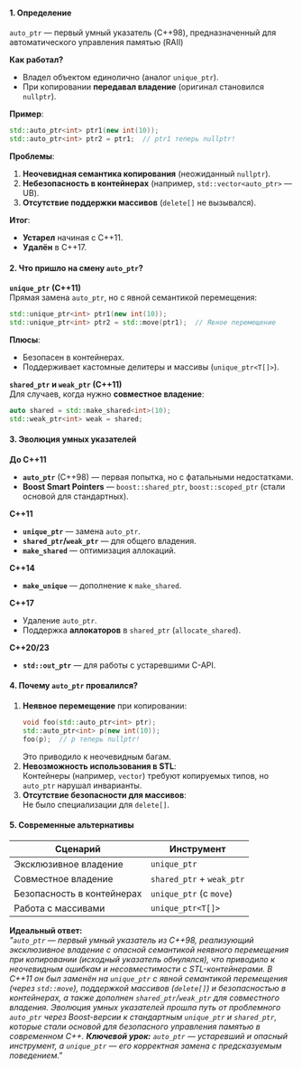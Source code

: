 #### **1. Определение**
`auto_ptr` — первый умный указатель (C++98), предназначенный для автоматического управления памятью (RAII)

**Как работал?**  
- Владел объектом единолично (аналог `unique_ptr`).  
- При копировании **передавал владение** (оригинал становился `nullptr`).  

**Пример**:  
```cpp
std::auto_ptr<int> ptr1(new int(10));  
std::auto_ptr<int> ptr2 = ptr1;  // ptr1 теперь nullptr!  
```  

**Проблемы**:  
1. **Неочевидная семантика копирования** (неожиданный `nullptr`).  
2. **Небезопасность в контейнерах** (например, `std::vector<auto_ptr>` — UB).  
3. **Отсутствие поддержки массивов** (`delete[]` не вызывался).  

**Итог**:  
- **Устарел** начиная с C++11.  
- **Удалён** в C++17.  

#### **2. Что пришло на смену `auto_ptr`?**  
**`unique_ptr` (C++11)**  
Прямая замена `auto_ptr`, но с явной семантикой перемещения:  
```cpp
std::unique_ptr<int> ptr1(new int(10));  
std::unique_ptr<int> ptr2 = std::move(ptr1);  // Явное перемещение  
```  
**Плюсы**:  
- Безопасен в контейнерах.  
- Поддерживает кастомные делитеры и массивы (`unique_ptr<T[]>`).  

**`shared_ptr` и `weak_ptr` (C++11)**  
Для случаев, когда нужно **совместное владение**:  
```cpp
auto shared = std::make_shared<int>(10);  
std::weak_ptr<int> weak = shared;  
```  

#### **3. Эволюция умных указателей**  

**До C++11**  
- **`auto_ptr`** (C++98) — первая попытка, но с фатальными недостатками.  
- **Boost Smart Pointers** — `boost::shared_ptr`, `boost::scoped_ptr` (стали основой для стандартных).  

**C++11**  
- **`unique_ptr`** — замена `auto_ptr`.  
- **`shared_ptr`/`weak_ptr`** — для общего владения.  
- **`make_shared`** — оптимизация аллокаций.  

**C++14**  
- **`make_unique`** — дополнение к `make_shared`.  

**C++17**  
- Удаление `auto_ptr`.  
- Поддержка **аллокаторов** в `shared_ptr` (`allocate_shared`).  

**C++20/23**  
- **`std::out_ptr`** — для работы с устаревшими C-API.  

#### **4. Почему `auto_ptr` провалился?**  
1. **Неявное перемещение** при копировании:  
   ```cpp
   void foo(std::auto_ptr<int> ptr);  
   std::auto_ptr<int> p(new int(10));  
   foo(p);  // p теперь nullptr!  
   ```  
   Это приводило к неочевидным багам.  
2. **Невозможность использования в STL**:  
   Контейнеры (например, `vector`) требуют копируемых типов, но `auto_ptr` нарушал инварианты.  
3. **Отсутствие безопасности для массивов**:  
   Не было специализации для `delete[]`.  

#### **5. Современные альтернативы**  

| **Сценарий**               | **Инструмент**            |
| -------------------------- | ------------------------- |
| Эксклюзивное владение      | `unique_ptr`              |
| Совместное владение        | `shared_ptr` + `weak_ptr` |
| Безопасность в контейнерах | `unique_ptr` (с `move`)   |
| Работа с массивами         | `unique_ptr<T[]>`         |

**Идеальный ответ:**  
*"`auto_ptr` — первый умный указатель из C++98, реализующий эксклюзивное владение с опасной семантикой неявного перемещения при копировании (исходный указатель обнулялся), что приводило к неочевидным ошибкам и несовместимости с STL-контейнерами. В C++11 он был заменён на `unique_ptr` с явной семантикой перемещения (через `std::move`), поддержкой массивов (`delete[]`) и безопасностью в контейнерах, а также дополнен `shared_ptr`/`weak_ptr` для совместного владения. Эволюция умных указателей прошла путь от проблемного `auto_ptr` через Boost-версии к стандартным `unique_ptr` и `shared_ptr`, которые стали основой для безопасного управления памятью в современном C++. **Ключевой урок:** `auto_ptr` — устаревший и опасный инструмент, а `unique_ptr` — его корректная замена с предсказуемым поведением."*